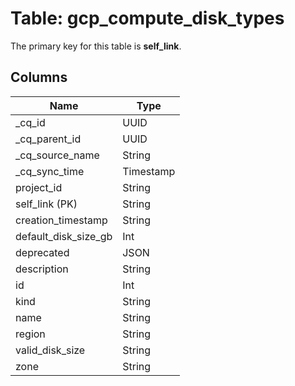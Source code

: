 # Table: gcp_compute_disk_types



The primary key for this table is **self_link**.


## Columns
| Name          | Type          |
| ------------- | ------------- |
|_cq_id|UUID|
|_cq_parent_id|UUID|
|_cq_source_name|String|
|_cq_sync_time|Timestamp|
|project_id|String|
|self_link (PK)|String|
|creation_timestamp|String|
|default_disk_size_gb|Int|
|deprecated|JSON|
|description|String|
|id|Int|
|kind|String|
|name|String|
|region|String|
|valid_disk_size|String|
|zone|String|